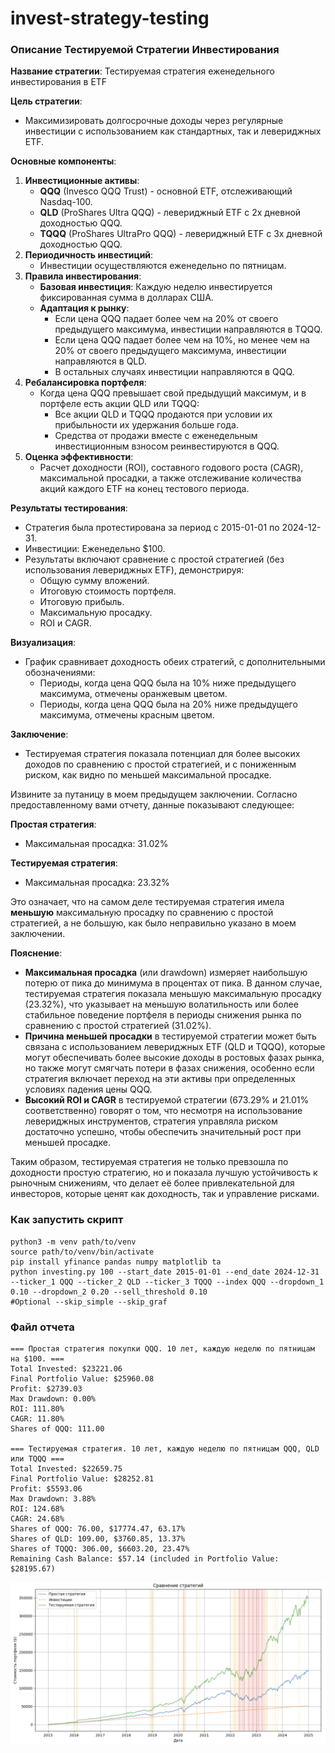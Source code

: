 # invest-strategy-testing

### Описание Тестируемой Стратегии Инвестирования

**Название стратегии**: Тестируемая стратегия еженедельного инвестирования в ETF

**Цель стратегии**:

- Максимизировать долгосрочные доходы через регулярные инвестиции с использованием как стандартных, так и левериджных ETF.

**Основные компоненты**:

1. **Инвестиционные активы**:
    - **QQQ** (Invesco QQQ Trust) - основной ETF, отслеживающий Nasdaq-100.
    - **QLD** (ProShares Ultra QQQ) - левериджный ETF с 2x дневной доходностью QQQ.
    - **TQQQ** (ProShares UltraPro QQQ) - левериджный ETF с 3x дневной доходностью QQQ.
2. **Периодичность инвестиций**:
    - Инвестиции осуществляются еженедельно по пятницам.
3. **Правила инвестирования**:
    - **Базовая инвестиция**: Каждую неделю инвестируется фиксированная сумма в долларах США.
    - **Адаптация к рынку**:
        - Если цена QQQ падает более чем на 20% от своего предыдущего максимума, инвестиции направляются в TQQQ.
        - Если цена QQQ падает более чем на 10%, но менее чем на 20% от своего предыдущего максимума, инвестиции направляются в QLD.
        - В остальных случаях инвестиции направляются в QQQ.
4. **Ребалансировка портфеля**:
    - Когда цена QQQ превышает свой предыдущий максимум, и в портфеле есть акции QLD или TQQQ:
        - Все акции QLD и TQQQ продаются при условии их прибыльности их удержания больше года.
        - Средства от продажи вместе с еженедельным инвестиционным взносом реинвестируются в QQQ.
5. **Оценка эффективности**:
    - Расчет доходности (ROI), составного годового роста (CAGR), максимальной просадки, а также отслеживание количества акций каждого ETF на конец тестового периода.

**Результаты тестирования**:

- Стратегия была протестирована за период с 2015-01-01 по 2024-12-31.
- Инвестиции: Еженедельно $100.
- Результаты включают сравнение с простой стратегией (без использования левериджных ETF), демонстрируя:
    - Общую сумму вложений.
    - Итоговую стоимость портфеля.
    - Итоговую прибыль.
    - Максимальную просадку.
    - ROI и CAGR.

**Визуализация**:

- График сравнивает доходность обеих стратегий, с дополнительными обозначениями:
    - Периоды, когда цена QQQ была на 10% ниже предыдущего максимума, отмечены оранжевым цветом.
    - Периоды, когда цена QQQ была на 20% ниже предыдущего максимума, отмечены красным цветом.

**Заключение**:

- Тестируемая стратегия показала потенциал для более высоких доходов по сравнению с простой стратегией, и с пониженным риском, как видно по меньшей максимальной просадке.

Извините за путаницу в моем предыдущем заключении. Согласно предоставленному вами отчету, данные показывают следующее:

**Простая стратегия**:

- Максимальная просадка: 31.02%

**Тестируемая стратегия**:

- Максимальная просадка: 23.32%

Это означает, что на самом деле тестируемая стратегия имела **меньшую** максимальную просадку по сравнению с простой стратегией, а не большую, как было неправильно указано в моем заключении.

**Пояснение**:

- **Максимальная просадка** (или drawdown) измеряет наибольшую потерю от пика до минимума в процентах от пика. В данном случае, тестируемая стратегия показала меньшую максимальную просадку (23.32%), что указывает на меньшую волатильность или более стабильное поведение портфеля в периоды снижения рынка по сравнению с простой стратегией (31.02%).
- **Причина меньшей просадки** в тестируемой стратегии может быть связана с использованием левериджных ETF (QLD и TQQQ), которые могут обеспечивать более высокие доходы в ростовых фазах рынка, но также могут смягчать потери в фазах снижения, особенно если стратегия включает переход на эти активы при определенных условиях падения цены QQQ.
- **Высокий ROI и CAGR** в тестируемой стратегии (673.29% и 21.01% соответственно) говорят о том, что несмотря на использование левериджных инструментов, стратегия управляла риском достаточно успешно, чтобы обеспечить значительный рост при меньшей просадке.

Таким образом, тестируемая стратегия не только превзошла по доходности простую стратегию, но и показала лучшую устойчивость к рыночным снижениям, что делает её более привлекательной для инвесторов, которые ценят как доходность, так и управление рисками.

### Как запустить скрипт
```
python3 -m venv path/to/venv                                                                                     
source path/to/venv/bin/activate
pip install yfinance pandas numpy matplotlib ta
python investing.py 100 --start_date 2015-01-01 --end_date 2024-12-31 --ticker_1 QQQ --ticker_2 QLD --ticker_3 TQQQ --index QQQ --dropdown_1 0.10 --dropdown_2 0.20 --sell_threshold 0.10
#Optional --skip_simple --skip_graf 
```


 ### Файл отчета
```
=== Простая стратегия покупки QQQ. 10 лет, каждую неделю по пятницам на $100. ===
Total Invested: $23221.06
Final Portfolio Value: $25960.08
Profit: $2739.03
Max Drawdown: 0.00%
ROI: 111.80%
CAGR: 11.80%
Shares of QQQ: 111.00

=== Тестируемая стратегия. 10 лет, каждую неделю по пятницам QQQ, QLD или TQQQ ===
Total Invested: $22659.75
Final Portfolio Value: $28252.81
Profit: $5593.06
Max Drawdown: 3.88%
ROI: 124.68%
CAGR: 24.68%
Shares of QQQ: 76.00, $17774.47, 63.17%
Shares of QLD: 109.00, $3760.85, 13.37%
Shares of TQQQ: 306.00, $6603.20, 23.47%
Remaining Cash Balance: $57.14 (included in Portfolio Value: $28195.67)
```

![Alt text](res.png)